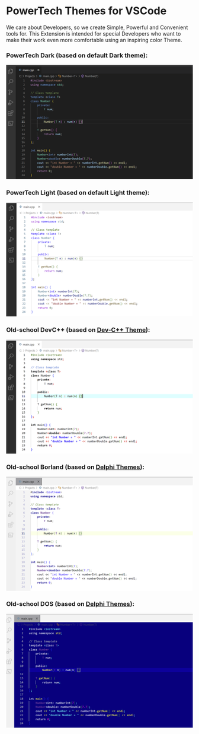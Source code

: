 # PowerTech Themes for VSCode

We care about Developers, so we create Simple, Powerful and Convenient tools for. This Extension is intended for special Developers who want to make their work even more comfortable using an inspiring color Theme.

### PowerTech Dark (based on default Dark theme):
![](https://raw.githubusercontent.com/powertech-center/vscode-themes/master/images/powertech_dark.png)

### PowerTech Light (based on default Light theme):
![](https://raw.githubusercontent.com/powertech-center/vscode-themes/master/images/powertech_light.png)

### Old-school DevC++ (based on [Dev-C++ Theme](https://marketplace.visualstudio.com/items?itemName=Guyutongxue.devcpp-theme)):
![](https://raw.githubusercontent.com/powertech-center/vscode-themes/master/images/devcpp.png)

### Old-school Borland (based on [Delphi Themes](https://marketplace.visualstudio.com/items?itemName=alefragnani.delphi-themes)):
![](https://raw.githubusercontent.com/powertech-center/vscode-themes/master/images/borland.png)

### Old-school DOS (based on [Delphi Themes](https://marketplace.visualstudio.com/items?itemName=alefragnani.delphi-themes)):
![](https://raw.githubusercontent.com/powertech-center/vscode-themes/master/images/dos.png)